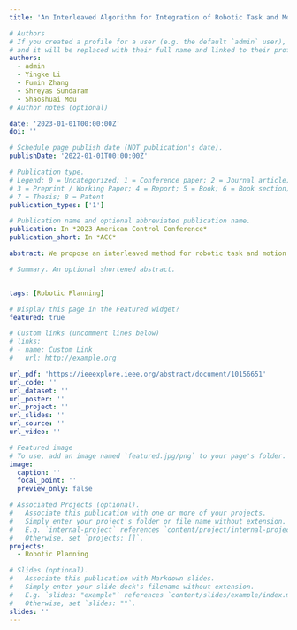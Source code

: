 ```yaml
---
title: 'An Interleaved Algorithm for Integration of Robotic Task and Motion Planning'

# Authors
# If you created a profile for a user (e.g. the default `admin` user), write the username (folder name) here
# and it will be replaced with their full name and linked to their profile.
authors:
  - admin
  - Yingke Li
  - Fumin Zhang
  - Shreyas Sundaram 
  - Shaoshuai Mou
# Author notes (optional)

date: '2023-01-01T00:00:00Z'
doi: ''

# Schedule page publish date (NOT publication's date).
publishDate: '2022-01-01T00:00:00Z'

# Publication type.
# Legend: 0 = Uncategorized; 1 = Conference paper; 2 = Journal article;
# 3 = Preprint / Working Paper; 4 = Report; 5 = Book; 6 = Book section;
# 7 = Thesis; 8 = Patent
publication_types: ['1']

# Publication name and optional abbreviated publication name.
publication: In *2023 American Control Conference*
publication_short: In *ACC*

abstract: We propose an interleaved method for robotic task and motion planning (TAMP) problems, which involves optimizing both continuous and discrete dynamic behaviors. The coupling between the task planning and motion planning results in a very large search space, causing challenge for computing the optimal solution. To address this challenge, we develop a novel bi-level algorithm leveraging the Depth First Search (DFS) algorithm and the Monte Carlo Tree Search (MCTS) algorithm to solve the TAMP. Incorporating task completion cost estimation from the motion planning level, we solve the task planning problem in a computationally efficient manner. We prove that our proposed TAMP algorithm is complete, i.e., it always finds the optimal solution if there exists one. Finally, we present simulation results to demonstrate that the proposed algorithm can find the optimal solution of the TAMP problem with lower computation cost than existing algorithms. 

# Summary. An optional shortened abstract.


tags: [Robotic Planning]

# Display this page in the Featured widget?
featured: true

# Custom links (uncomment lines below)
# links:
# - name: Custom Link
#   url: http://example.org

url_pdf: 'https://ieeexplore.ieee.org/abstract/document/10156651'
url_code: ''
url_dataset: ''
url_poster: ''
url_project: ''
url_slides: ''
url_source: ''
url_video: ''

# Featured image
# To use, add an image named `featured.jpg/png` to your page's folder.
image:
  caption: ''
  focal_point: ''
  preview_only: false

# Associated Projects (optional).
#   Associate this publication with one or more of your projects.
#   Simply enter your project's folder or file name without extension.
#   E.g. `internal-project` references `content/project/internal-project/index.md`.
#   Otherwise, set `projects: []`.
projects:
  - Robotic Planning

# Slides (optional).
#   Associate this publication with Markdown slides.
#   Simply enter your slide deck's filename without extension.
#   E.g. `slides: "example"` references `content/slides/example/index.md`.
#   Otherwise, set `slides: ""`.
slides: ''
---
```


